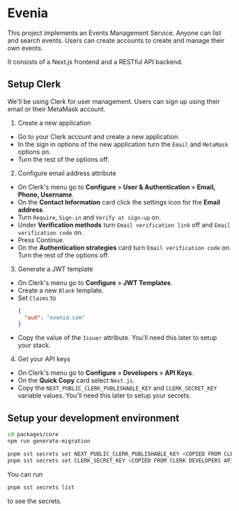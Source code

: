 # Evenia

This project implements an Events Management Service. Anyone can list and search events. Users can create accounts to create and manage their own events.

It consists of a Next.js frontend and a RESTful API backend.

## Setup Clerk

We'll be using Clerk for user management. Users can sign up using their email or their MetaMask account.

1. Create a new application

  - Go to your Clerk account and create a new application.
  - In the sign in options of the new application turn the `Email` and `MetaMask` options on.
  - Turn the rest of the options off.

2. Configure email address attribute

  - On Clerk's menu go to **Configure** » **User & Authentication** » **Email, Phone, Username**.
  - On the **Contact Information** card click the settings icon for the **Email address**.
  - Turn `Require`, `Sign-in` and `Verify at sign-up` on.
  - Under **Verification methods** turn `Email verification link` off and `Email verification code` on.
  - Press Continue.
  - On the **Authentication strategies** card turn `Email verification code` on. Turn the rest of the options off.

3. Generate a JWT template

  - On Clerk's menu go to **Configure** » **JWT Templates**.
  - Create a new `Blank` template.
  - Set `Claims` to
    ```json
    {
      "aud": "evenia.com"
    }
    ```
  - Copy the value of the `Issuer` attribute. You'll need this later to setup your stack.

4. Get your API keys

  - On Clerk's menu go to **Configure** » **Developers** » **API Keys**.
  - On the **Quick Copy** card select `Next.js`.
  - Copy the `NEXT_PUBLIC_CLERK_PUBLISHABLE_KEY` and `CLERK_SECRET_KEY` variable values. You'll need this later to setup your secrets.

## Setup your development environment

```bash
cd packages/core
npm run generate-migration
```

```bash
pnpm sst secrets set NEXT_PUBLIC_CLERK_PUBLISHABLE_KEY <COPIED FROM CLERK DEVELOPERS API KEYS>
pnpm sst secrets set CLERK_SECRET_KEY <COPIED FROM CLERK DEVELOPERS API KEYS>
```

You can run

```bash
pnpm sst secrets list
```

to see the secrets.
